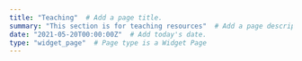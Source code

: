 ```yaml
---
title: "Teaching"  # Add a page title.
summary: "This section is for teaching resources"  # Add a page description.
date: "2021-05-20T00:00:00Z"  # Add today's date.
type: "widget_page"  # Page type is a Widget Page
---
```

